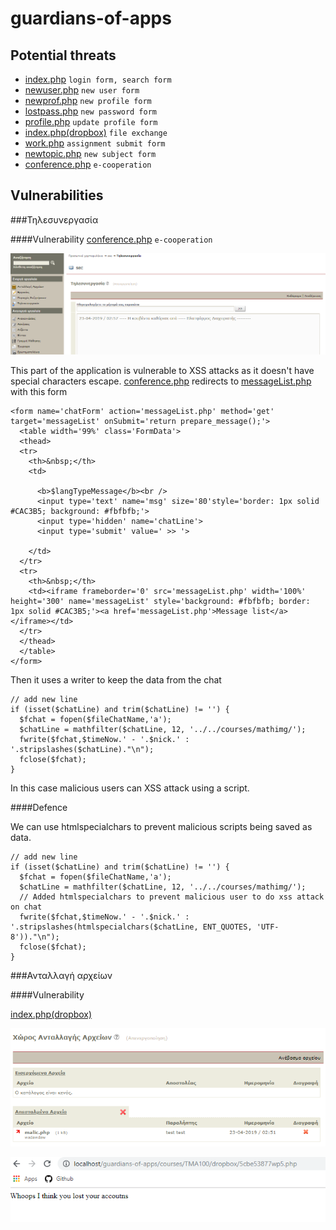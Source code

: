 # guardians-of-apps

## Potential threats


* [index.php](index.php) ```login form, search form ```
* [newuser.php](modules/auth/newuser.php) ```new user form```
* [newprof.php](modules/auth/newprof.php) ```new profile form```
* [lostpass.php](modules/auth/lostpass.php) ```new password form```
* [profile.php](modules/profile/profile.php) ```update profile form```
* [index.php(dropbox)](modules/dropbox/index.php) ```file exchange```
* [work.php](modules/work/work.php) ```assignment submit form```
* [newtopic.php](modules/phpbb/newtopic.php) ```new subject form```
* [conference.php](modules/conference/conference.php) ```e-cooperation```



## Vulnerabilities

###Τηλεσυνεργασία 

####Vulnerability
  [conference.php](modules/conference/conference.php) ```e-cooperation```
  
  ![](progress-images/e-cooperation.png)
  
  
  
  This part of the application is vulnerable to XSS attacks as it doesn't have special characters escape.
  [conference.php](modules/conference/conference.php) redirects to [messageList.php](modules/conference/messageList.php)
  with this form 
  ```
  <form name='chatForm' action='messageList.php' method='get' target='messageList' onSubmit='return prepare_message();'>
    <table width='99%' class='FormData'>
    <thead>
    <tr>
      <th>&nbsp;</th>
      <td>
  
        <b>$langTypeMessage</b><br />
        <input type='text' name='msg' size='80'style='border: 1px solid #CAC3B5; background: #fbfbfb;'>
        <input type='hidden' name='chatLine'>
        <input type='submit' value=' >> '>
  
      </td>
    </tr>
    <tr>
      <th>&nbsp;</th>
      <td><iframe frameborder='0' src='messageList.php' width='100%' height='300' name='messageList' style='background: #fbfbfb; border: 1px solid #CAC3B5;'><a href='messageList.php'>Message list</a></iframe></td>
    </tr>
    </thead>
    </table>
  </form>
  ```
  
  Then it uses a writer to keep the data from the chat 
  
  ```
  // add new line
  if (isset($chatLine) and trim($chatLine) != '') {
  	$fchat = fopen($fileChatName,'a');
  	$chatLine = mathfilter($chatLine, 12, '../../courses/mathimg/');
  	fwrite($fchat,$timeNow.' - '.$nick.' : '.stripslashes($chatLine)."\n");
  	fclose($fchat);
  }
  ```
  
  In this case malicious users can XSS attack using a script.
  
####Defence
  
  We can use htmlspecialchars to prevent malicious scripts being saved as data.
  
  ```
  // add new line
  if (isset($chatLine) and trim($chatLine) != '') {
  	$fchat = fopen($fileChatName,'a');
  	$chatLine = mathfilter($chatLine, 12, '../../courses/mathimg/');
  	// Added htmlspecialchars to prevent malicious user to do xss attack on chat
  	fwrite($fchat,$timeNow.' - '.$nick.' : '.stripslashes(htmlspecialchars($chatLine, ENT_QUOTES, 'UTF-8'))."\n");
  	fclose($fchat);
  }
  ```
  
###Ανταλλαγή αρχείων 
  
####Vulnerability

  [index.php(dropbox)](modules/dropbox/index.php)
     
  ![](progress-images/upload-files-1.png)
     
  ![](progress-images/upload-files-2.png)